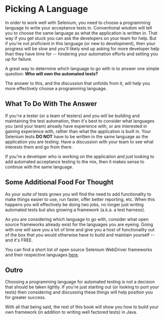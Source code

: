 # Picking A Language

In order to work well with Selenium, you need to choose a programming language to write your acceptance tests in. Conventional wisdom will tell you to choose the same language as what the application is written in. That way if you get stuck you can ask the developers on your team for help. But if you're not proficient in this language (or new to development), then your progress will be slow and you'll likely end up asking for more developer help than they have time for -- hindering your automation efforts and setting you up for failure.

A great way to determine which language to go with is to answer one simple question: __Who will own the automated tests?__

The answer to this, and the discussion that unfolds from it, will help you more effectively choose a programming language.

## What To Do With The Answer

If you're a tester (or a team of testers) and you will be building and maintaining the test automation, then it's best to consider what languages you (and your team) already have experience with, or are interested in gaining experience with, rather than what the application is built in. Your Selenium tests __DO NOT__ have to be written in the same language as the application you are testing. Have a discussion with your team to see what interests them and go from there.

If you're a developer who is working on the application and just looking to add automated acceptance testing to the mix, then it makes sense to continue with the same language.

## Some Additional Food For Thought

As your suite of tests grows you will find the need to add functionality to make things easier to use, run faster, offer better reporting, etc. When this happens you will effectively be doing two jobs, no longer just writing automated tests but also growing a framework (a.k.a. a test harness).

As you are considering which language to go with, consider what open source frameworks already exist for the languages you are eyeing. Going with one will save you a lot of time and give you a host of functionality out of the box that you would otherwise have to build and maintain yourself -- and it's FREE.

You can find a short list of open source Selenium WebDriver frameworks and their respective languages [here](http://davehaeffner.com/resources/selenium-frameworks/).

## Outro

Choosing a programming language for automated testing is not a decision that should be taken lightly. If you're just starting out (or looking to port your tests) then considering and discussing these things will help position you for greater success.

With all that being said, the rest of this book will show you how to build your own framework (in addition to writing well factored tests) in Java.
